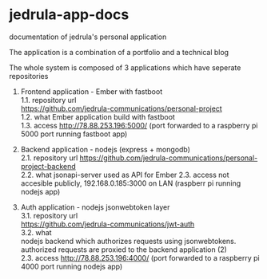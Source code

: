 # jedrula-app-docs
documentation of jedrula's personal application

The application is a combination of a portfolio and a technical blog

The whole system is composed of 3 applications which have seperate repositories

1. Frontend application - Ember with fastboot  
1.1. repository url  
https://github.com/jedrula-communications/personal-project  
1.2. what
Ember application build with fastboot  
1.3. access
http://78.88.253.196:5000/ (port forwarded to a raspberry pi 5000 port running fastboot app)

2. Backend application - nodejs (express + mongodb)  
2.1. repository url
https://github.com/jedrula-communications/personal-project-backend  
2.2. what
jsonapi-server used as API for Ember
2.3. access
not accesible publicly, 192.168.0.185:3000 on LAN (raspberr pi running nodejs app)

3. Auth application - nodejs jsonwebtoken layer  
3.1. repository url  
https://github.com/jedrula-communications/jwt-auth  
3.2. what  
nodejs backend which authorizes requests using jsonwebtokens. authorized requests are proxied to the backend application (2)  
2.3. access 
http://78.88.253.196:4000/ (port forwarded to a raspberry pi 4000 port running nodejs app)
